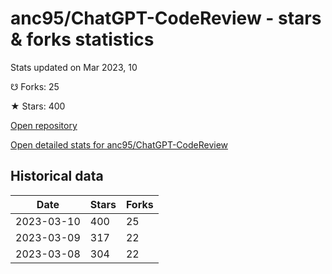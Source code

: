 # anc95/ChatGPT-CodeReview - stars & forks statistics

Stats updated on Mar 2023, 10

☋ Forks: 25

★ Stars: 400

[Open repository](https://github.com/anc95/ChatGPT-CodeReview)

[Open detailed stats for anc95/ChatGPT-CodeReview](https://reviewgithub.com/rep/anc95/ChatGPT-CodeReview)

## Historical data
| Date | Stars | Forks |
|------|-------|-------|
| 2023-03-10 | 400 | 25 | 
| 2023-03-09 | 317 | 22 | 
| 2023-03-08 | 304 | 22 | 

